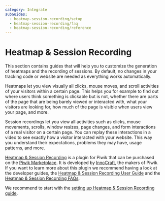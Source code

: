 ```yaml
---
category: Integrate
subGuides:
  - heatmap-session-recording/setup
  - heatmap-session-recording/faq
  - heatmap-session-recording/reference
---
```

# Heatmap & Session Recording

This section contains guides that will help you to customize the generation of heatmaps and the recording of sessions. 
By default, no changes in your tracking code or website are needed as everything works automatically.

Heatmaps let you view visually all clicks, mouse moves, and scroll activities of your visitors within a certain page. This helps you for example to find out where users think something is clickable but is not, whether there are parts of the page that are being barely viewed or interacted with, what your visitors are looking for, how much of the page is visible when users view your page, and more.

Session recordings let you view all activities such as clicks, mouse movements, scrolls, window resizes, page changes, and form interactions of a real visitor on a certain page. You can replay these interactions in a video to see exactly how a visitor interacted with your website. This way you understand their expectations, problems they may have, usage patterns, and more.

[Heatmap & Session Recording](https://www.heatmap-analytics.com) is a plugin for Piwik that can be purchased 
on the [Piwik Marketplace](https://plugins.piwik.org/HeatmapSessionRecording).
It is developed by [InnoCraft](https://www.innocraft.com), the makers of Piwik. 
If you want to learn more about this plugin we recommend having a look at the developer guides, 
the [Heatmap & Session Recording User Guide](https://piwik.org/docs/heatmap-session-recording/) and the [Heatmap & Session Recording FAQs](https://piwik.org/faq/heatmap-session-recording/).

We recommend to start with the [setting up Heatmap & Session Recording guide](/guides/heatmap-session-recording/setup).
